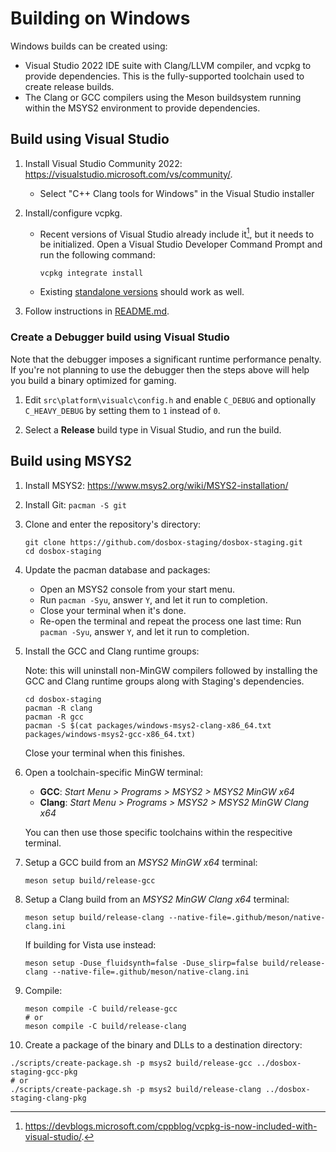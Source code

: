 # Building on Windows

Windows builds can be created using:

- Visual Studio 2022 IDE suite with Clang/LLVM compiler, and vcpkg to provide
  dependencies. This is the fully-supported toolchain used to create release
  builds.
- The Clang or GCC compilers using the Meson buildsystem running within the
  MSYS2 environment to provide dependencies.

## Build using Visual Studio

1. Install Visual Studio Community 2022: <https://visualstudio.microsoft.com/vs/community/>.
    - Select "C++ Clang tools for Windows" in the Visual Studio installer
2. Install/configure vcpkg.
    - Recent versions of Visual Studio already include it[^1], but it needs to
      be initialized. Open a Visual Studio Developer Command Prompt and run the
      following command:

        ``` shell
        vcpkg integrate install
        ```

    - Existing [standalone versions](<https://github.com/Microsoft/vcpkg#quick-start-windows>) should work as well.

3. Follow instructions in [README.md](/README.md).

### Create a Debugger build using Visual Studio

Note that the debugger imposes a significant runtime performance penalty.
If you're not planning to use the debugger then the steps above will help
you build a binary optimized for gaming.

1. Edit `src\platform\visualc\config.h` and enable `C_DEBUG` and optionally
  `C_HEAVY_DEBUG` by setting them to `1` instead of `0`.

2. Select a **Release** build type in Visual Studio, and run the build.


## Build using MSYS2

1. Install MSYS2: <https://www.msys2.org/wiki/MSYS2-installation/>

2. Install Git: `pacman -S git`

3. Clone and enter the repository's directory:

    ``` shell
    git clone https://github.com/dosbox-staging/dosbox-staging.git
    cd dosbox-staging
    ```

4. Update the pacman database and packages:

   - Open an MSYS2 console from your start menu.
   - Run `pacman -Syu`, answer `Y`, and let it run to completion.
   - Close your terminal when it's done.
   - Re-open the terminal and repeat the process one last time: Run `pacman -Syu`, answer `Y`, and let it run to completion.

5. Install the GCC and Clang runtime groups:

   Note: this will uninstall non-MinGW compilers followed by installing
   the GCC and Clang runtime groups along with Staging's dependencies.

    ``` shell
    cd dosbox-staging
    pacman -R clang
    pacman -R gcc
    pacman -S $(cat packages/windows-msys2-clang-x86_64.txt packages/windows-msys2-gcc-x86_64.txt)
    ```

   Close your terminal when this finishes.

6. Open a toolchain-specific MinGW terminal:

   - **GCC**: _Start Menu > Programs > MSYS2 > MSYS2 MinGW x64_
   - **Clang**: _Start Menu > Programs > MSYS2 > MSYS2 MinGW Clang x64_

   You can then use those specific toolchains within the
   respecitive terminal.

7. Setup a GCC build from an *MSYS2 MinGW x64* terminal:

   ``` shell
   meson setup build/release-gcc
   ```

8. Setup a Clang build from an *MSYS2 MinGW Clang x64* terminal:

   ``` shell
   meson setup build/release-clang --native-file=.github/meson/native-clang.ini
   ```

   If building for Vista use instead:

   ``` shell
   meson setup -Duse_fluidsynth=false -Duse_slirp=false build/release-clang --native-file=.github/meson/native-clang.ini
   ```

9. Compile:

   ``` shell
   meson compile -C build/release-gcc
   # or
   meson compile -C build/release-clang
   ```

10. Create a package of the binary and DLLs to a destination directory:

   ``` shell
   ./scripts/create-package.sh -p msys2 build/release-gcc ../dosbox-staging-gcc-pkg
   # or
   ./scripts/create-package.sh -p msys2 build/release-clang ../dosbox-staging-clang-pkg
   ```

[^1]: <https://devblogs.microsoft.com/cppblog/vcpkg-is-now-included-with-visual-studio/>.
